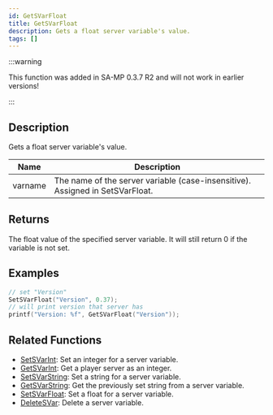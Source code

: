 ```yaml
---
id: GetSVarFloat
title: GetSVarFloat
description: Gets a float server variable's value.
tags: []
---
```


:::warning

This function was added in SA-MP 0.3.7 R2 and will not work in earlier versions!

:::

## Description

Gets a float server variable's value.


| Name | Description |
|------|-------------|
|varname | The name of the server variable (case-insensitive). Assigned in SetSVarFloat.|


## Returns

The float value of the specified server variable. It will still return 0 if the variable is not set.


## Examples


```c
// set "Version"
SetSVarFloat("Version", 0.37);
// will print version that server has
printf("Version: %f", GetSVarFloat("Version"));
```


## Related Functions


-  [SetSVarInt](../functions/SetSVarInt.md): Set an integer for a server variable.
-  [GetSVarInt](../functions/GetSVarInt.md): Get a player server as an integer.
-  [SetSVarString](../functions/SetSVarString.md): Set a string for a server variable.
-  [GetSVarString](../functions/GetSVarString.md): Get the previously set string from a server variable.
-  [SetSVarFloat](../functions/SetSVarFloat.md): Set a float for a server variable.
-  [DeleteSVar](../functions/DeleteSVar.md): Delete a server variable.